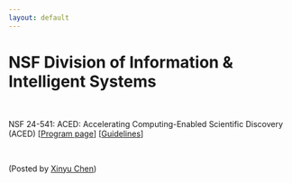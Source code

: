 ```yaml
---
layout: default
---
```


# NSF Division of Information & Intelligent Systems

<br>

NSF 24-541: ACED: Accelerating Computing-Enabled Scientific Discovery (ACED) [[Program page](https://new.nsf.gov/funding/opportunities/aced-accelerating-computing-enabled-scientific)] [[Guidelines](https://new.nsf.gov/funding/opportunities/aced-accelerating-computing-enabled-scientific/nsf24-541/solicitation)]



<br>

<p align="left">(Posted by <a href="https://xinychen.github.io/">Xinyu Chen</a>)</p>
